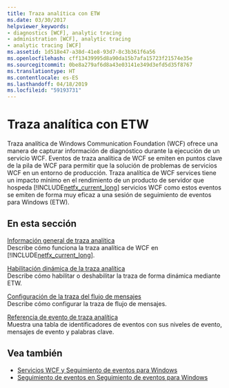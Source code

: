 ```yaml
---
title: Traza analítica con ETW
ms.date: 03/30/2017
helpviewer_keywords:
- diagnostics [WCF], analytic tracing
- administration [WCF], analytic tracing
- analytic tracing [WCF]
ms.assetid: 1d518e47-a38d-41e8-93d7-8c3b361f6a56
ms.openlocfilehash: cff13439995d8a90da15b7afa15723f21574e35e
ms.sourcegitcommit: 0be8a279af6d8a43e03141e349d3efd5d35f8767
ms.translationtype: HT
ms.contentlocale: es-ES
ms.lasthandoff: 04/18/2019
ms.locfileid: "59193731"
---
```

# <a name="analytic-tracing-with-etw"></a>Traza analítica con ETW
Traza analítica de Windows Communication Foundation (WCF) ofrece una manera de capturar información de diagnóstico durante la ejecución de un servicio WCF. Eventos de traza analítica de WCF se emiten en puntos clave de la pila de WCF para permitir que la solución de problemas de servicios WCF en un entorno de producción. Traza analítica de WCF services tiene un impacto mínimo en el rendimiento de un producto de servidor que hospeda [!INCLUDE[netfx_current_long](../../../../../includes/netfx-current-long-md.md)] servicios WCF como estos eventos se emiten de forma muy eficaz a una sesión de seguimiento de eventos para Windows (ETW).  
  
## <a name="in-this-section"></a>En esta sección  
 [Información general de traza analítica](../../../../../docs/framework/wcf/diagnostics/etw/analytic-tracing-overview.md)  
 Describe cómo funciona la traza analítica de WCF en [!INCLUDE[netfx_current_long](../../../../../includes/netfx-current-long-md.md)].  
  
 [Habilitación dinámica de la traza analítica](../../../../../docs/framework/wcf/diagnostics/etw/dynamically-enabling-analytic-tracing.md)  
 Describe cómo habilitar o deshabilitar la traza de forma dinámica mediante ETW.  
  
 [Configuración de la traza del flujo de mensajes](../../../../../docs/framework/wcf/diagnostics/etw/configuring-message-flow-tracing.md)  
 Describe cómo configurar la traza de flujo de mensajes.  
  
 [Referencia de evento de traza analítica](../../../../../docs/framework/wcf/diagnostics/etw/analytic-trace-event-reference.md)  
 Muestra una tabla de identificadores de eventos con sus niveles de evento, mensajes de evento y palabras clave.  
  
## <a name="see-also"></a>Vea también

- [Servicios WCF y Seguimiento de eventos para Windows](../../../../../docs/framework/wcf/samples/wcf-services-and-event-tracing-for-windows.md)
- [Seguimiento de eventos en Seguimiento de eventos para Windows](../../../../../docs/framework/windows-workflow-foundation/samples/tracking-events-into-event-tracing-in-windows.md)

